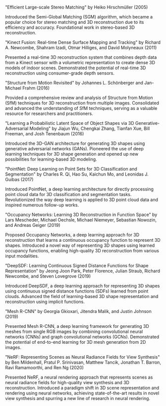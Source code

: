 "Efficient Large-scale Stereo Matching" by Heiko Hirschmüller (2005)

Introduced the Semi-Global Matching (SGM) algorithm, which became a popular choice for stereo matching and 3D reconstruction due to its efficiency and accuracy.
Foundational work in stereo-based 3D reconstruction.


"Kinect Fusion: Real-time Dense Surface Mapping and Tracking" by Richard A. Newcombe, Shahram Izadi, Otmar Hilliges, and David Molyneaux (2011)

Presented a real-time 3D reconstruction system that combines depth data from a Kinect sensor with a volumetric representation to create dense 3D models of indoor scenes.
Demonstrated the potential of real-time 3D reconstruction using consumer-grade depth sensors.

"Structure from Motion Revisited" by Johannes L. Schönberger and Jan-Michael Frahm (2016)

Provided a comprehensive review and analysis of Structure from Motion (SfM) techniques for 3D reconstruction from multiple images.
Consolidated and advanced the understanding of SfM techniques, serving as a valuable resource for researchers and practitioners.


"Learning a Probabilistic Latent Space of Object Shapes via 3D Generative-Adversarial Modeling" by Jiajun Wu, Chengkai Zhang, Tianfan Xue, Bill Freeman, and Josh Tenenbaum (2016)

Introduced the 3D-GAN architecture for generating 3D shapes using generative adversarial networks (GANs).
Pioneered the use of deep learning techniques for 3D shape generation and opened up new possibilities for learning-based 3D modeling.


"PointNet: Deep Learning on Point Sets for 3D Classification and Segmentation" by Charles R. Qi, Hao Su, Kaichun Mo, and Leonidas J. Guibas (2017)

Introduced PointNet, a deep learning architecture for directly processing point cloud data for 3D classification and segmentation tasks.
Revolutionized the way deep learning is applied to 3D point cloud data and inspired numerous follow-up works.


"Occupancy Networks: Learning 3D Reconstruction in Function Space" by Lars Mescheder, Michael Oechsle, Michael Niemeyer, Sebastian Nowozin, and Andreas Geiger (2019)

Proposed Occupancy Networks, a deep learning approach for 3D reconstruction that learns a continuous occupancy function to represent 3D shapes.
Introduced a novel way of representing 3D shapes using learned occupancy functions, enabling high-quality 3D reconstruction from various input modalities.


"DeepSDF: Learning Continuous Signed Distance Functions for Shape Representation" by Jeong Joon Park, Peter Florence, Julian Straub, Richard Newcombe, and Steven Lovegrove (2019)

Introduced DeepSDF, a deep learning approach for representing 3D shapes using continuous signed distance functions (SDFs) learned from point clouds.
Advanced the field of learning-based 3D shape representation and reconstruction using implicit functions.


"Mesh R-CNN" by Georgia Gkioxari, Jitendra Malik, and Justin Johnson (2019)

Presented Mesh R-CNN, a deep learning framework for generating 3D meshes from single RGB images by combining convolutional neural networks (CNNs) and graph convolutional networks (GCNs).
Demonstrated the potential of end-to-end learning for 3D mesh generation from 2D images.


"NeRF: Representing Scenes as Neural Radiance Fields for View Synthesis" by Ben Mildenhall, Pratul P. Srinivasan, Matthew Tancik, Jonathan T. Barron, Ravi Ramamoorthi, and Ren Ng (2020)

Presented NeRF, a neural rendering approach that represents scenes as neural radiance fields for high-quality view synthesis and 3D reconstruction.
Introduced a paradigm shift in 3D scene representation and rendering using neural networks, achieving state-of-the-art results in novel view synthesis and spurring a new line of research in neural rendering.